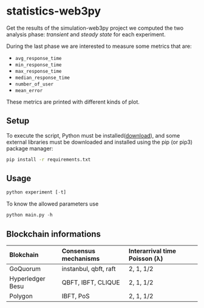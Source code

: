 
# statistics-web3py

Get the results of the simulation-web3py project we computed the two analysis phase: *transient* and *steady state* for each experiment.

During the last phase we are interested to measure some metrics that are:

- `avg_response_time`
- `min_response_time`
- `max_response_time`
- `median_response_time`
- `number_of_user`
- `mean_error`

These metrics are printed with different kinds of plot.

## Setup

To execute the script, Python must be installed([download](https://www.python.org/downloads/)), and some external libraries must be downloaded and installed using the pip (or pip3) package manager:

```bash
pip install -r requirements.txt
```

## Usage

```python
python experiment [-t]
```

To know the allowed parameters use

```python
python main.py -h
```

## Blockchain informations

| Blokchain | Consensus mechanisms        | Interarrival time Poisson (λ) |
| :--- |:----------------------------|:--- |
| GoQuorum | instanbul, qbft, raft | 2, 1, 1/2 |
| Hyperledger Besu | QBFT, IBFT, CLIQUE | 2, 1, 1/2 |
| Polygon | IBFT, PoS | 2, 1, 1/2 |
